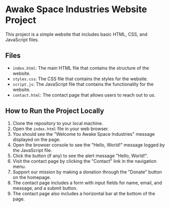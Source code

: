 # Awake Space Industries Website Project

This project is a simple website that includes basic HTML, CSS, and JavaScript files.

## Files

- `index.html`: The main HTML file that contains the structure of the website.
- `styles.css`: The CSS file that contains the styles for the website.
- `script.js`: The JavaScript file that contains the functionality for the website.
- `contact.html`: The contact page that allows users to reach out to us.

## How to Run the Project Locally

1. Clone the repository to your local machine.
2. Open the `index.html` file in your web browser.
3. You should see the "Welcome to Awake Space Industries" message displayed on the page.
4. Open the browser console to see the "Hello, World!" message logged by the JavaScript file.
5. Click the button (if any) to see the alert message "Hello, World!".
6. Visit the contact page by clicking the "Contact" link in the navigation menu.
7. Support our mission by making a donation through the "Donate" button on the homepage.
8. The contact page includes a form with input fields for name, email, and message, and a submit button.
9. The contact page also includes a horizontal bar at the bottom of the page.
